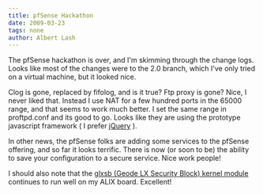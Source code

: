 ```yaml
---
title: pfSense Hackathon
date: 2009-03-23
tags: none
author: Albert Lash
---
```

The pfSense hackathon is over, and I'm skimming through the change logs. Looks like most of the changes were to the 2.0 branch, which I've only tried on a virtual machine, but it looked nice.

Clog is gone, replaced by fifolog, and is it true? Ftp proxy is gone? Nice, I never liked that. Instead I use NAT for a few hundred ports in the 65000 range, and that seems to work much better. I set the same range in proftpd.conf and its good to go. Looks like they are using the prototype javascript framework ( I prefer <a href="http://www.docunext.com/wiki/Jquery">jQuery</a> ).

In other news, the pfSense folks are adding some services to the pfSense offering, and so far it looks terrific. There is now (or soon to be) the ability to save your configuration to a secure service. Nice work people!

I should also note that the <a href="http://www.docunext.com/blog/2009/02/13/freebsd-glxsb/">glxsb (Geode LX Security Block) kernel module</a> continues to run well on my ALIX board. Excellent!

